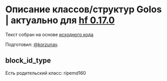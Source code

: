 # Описание классов/структур Golos | актуально для [hf 0.17.0](https://github.com/GolosChain/golos/releases/tag/v0.17.0)
Текст собран на основе [исходного кода](https://github.com/GolosChain/golos/tree/master/libraries/protocol/include/golos/protocol/types.hpp)

Подготовил: [@korzunav](https://golos.io/@korzunav).

## block_id_type

Есть родительский класс: ripemd160

